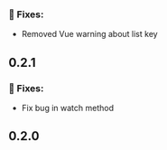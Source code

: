 ### 🐛 Fixes:
- Removed Vue warning about list key

## 0.2.1

### 🐛 Fixes:
- Fix bug in watch method

## 0.2.0

